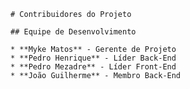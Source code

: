     # Contribuidores do Projeto
    
    ## Equipe de Desenvolvimento
    
    * **Myke Matos** - Gerente de Projeto
    * **Pedro Henrique** - Líder Back-End
    * **Pedro Mezadre** - Líder Front-End
    * **João Guilherme** - Membro Back-End

